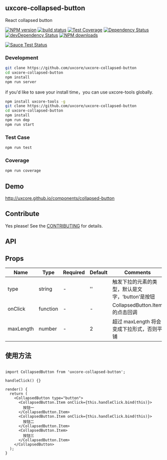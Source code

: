 ## uxcore-collapsed-button

React collapsed button

[![NPM version][npm-image]][npm-url]
[![build status][travis-image]][travis-url]
[![Test Coverage][coveralls-image]][coveralls-url]
[![Dependency Status][dep-image]][dep-url]
[![devDependency Status][devdep-image]][devdep-url] 
[![NPM downloads][downloads-image]][npm-url]

[![Sauce Test Status][sauce-image]][sauce-url]

[npm-image]: http://img.shields.io/npm/v/uxcore-collapsed-button.svg?style=flat-square
[npm-url]: http://npmjs.org/package/uxcore-collapsed-button
[travis-image]: https://img.shields.io/travis/uxcore/uxcore-collapsed-button.svg?style=flat-square
[travis-url]: https://travis-ci.org/uxcore/uxcore-collapsed-button
[coveralls-image]: https://img.shields.io/coveralls/uxcore/uxcore-collapsed-button.svg?style=flat-square
[coveralls-url]: https://coveralls.io/r/uxcore/uxcore-collapsed-button?branch=master
[dep-image]: http://img.shields.io/david/uxcore/uxcore-collapsed-button.svg?style=flat-square
[dep-url]: https://david-dm.org/uxcore/uxcore-collapsed-button
[devdep-image]: http://img.shields.io/david/dev/uxcore/uxcore-collapsed-button.svg?style=flat-square
[devdep-url]: https://david-dm.org/uxcore/uxcore-collapsed-button#info=devDependencies
[downloads-image]: https://img.shields.io/npm/dm/uxcore-collapsed-button.svg
[sauce-image]: https://saucelabs.com/browser-matrix/uxcore-collapsed-button.svg
[sauce-url]: https://saucelabs.com/u/uxcore-collapsed-button


### Development

```sh
git clone https://github.com/uxcore/uxcore-collapsed-button
cd uxcore-collapsed-button
npm install
npm run server
```

if you'd like to save your install time，you can use uxcore-tools globally.

```sh
npm install uxcore-tools -g
git clone https://github.com/uxcore/uxcore-collapsed-button
cd uxcore-collapsed-button
npm install
npm run dep
npm run start
```

### Test Case

```sh
npm run test
```

### Coverage

```sh
npm run coverage
```

## Demo

http://uxcore.github.io/components/collapsed-button

## Contribute

Yes please! See the [CONTRIBUTING](https://github.com/uxcore/uxcore/blob/master/CONTRIBUTING.md) for details.

## API

## Props

| Name | Type | Required | Default | Comments |
|---|---|---|---|---|
|type|string|-|''|触发下拉的元素的类型，默认是文字，‘button’是按钮|
|onClick|function|-|-|CollapsedButton.Item 的点击回调|
|maxLength|number|-|2|超过 maxLength 将会变成下拉形式，否则平铺|


## 使用方法

```

import CollapsedButton from 'uxcore-collapsed-button';

handleClick() {}

render() {
  return (
    <CollapsedButton type="button">
      <CollapsedButton.Item onClick={this.handleClick.bind(this)}>
        按钮一
      </CollapsedButton.Item>
      <CollapsedButton.Item onClick={this.handleClick.bind(this)}>
        按钮二
      </CollapsedButton.Item>
      <CollapsedButton.Item>
        按钮三
      </CollapsedButton.Item>
    </CollapsedButton>
  );
}

```
